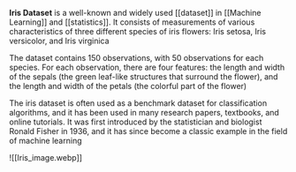 **Iris Dataset** is a well-known and widely used [[dataset]] in [[Machine Learning]] and [[statistics]]. It consists of measurements of various characteristics of three different species of iris flowers: Iris setosa, Iris versicolor, and Iris virginica

The dataset contains 150 observations, with 50 observations for each species. For each observation, there are four features: the length and width of the sepals (the green leaf-like structures that surround the flower), and the length and width of the petals (the colorful part of the flower)

The iris dataset is often used as a benchmark dataset for classification algorithms, and it has been used in many research papers, textbooks, and online tutorials. It was first introduced by the statistician and biologist Ronald Fisher in 1936, and it has since become a classic example in the field of machine learning

![[Iris_image.webp]]